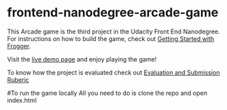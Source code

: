 frontend-nanodegree-arcade-game
===============================
This Arcade game is the third project in the Udacity Front End Nanodegree. 
For instructions on how to build the game, check out [Getting Started with Frogger](https://github.com/udacity/fend-office-hours/tree/master/OOJS/Getting%20Started%20with%20Frogger).

Visit the [live demo page](http://rashahussein.github.io/frontend-nanodegree-arcade-game/) and enjoy playing the game!

To know how the project is evaluated check out [Evaluation and Submission Ruberic](https://www.udacity.com/course/viewer#!/c-ud015/l-3072058665/m-3072588797)

#To run the game locally
All you need to do is clone the repo and open index.html
